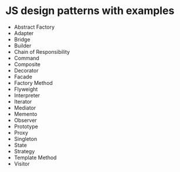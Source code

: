 # JS design patterns with examples

- Abstract Factory
- Adapter
- Bridge
- Builder
- Chain of Responsibility
- Command
- Composite
- Decorator
- Facade
- Factory Method
- Flyweight
- Interpreter
- Iterator
- Mediator
- Memento
- Observer
- Prototype
- Proxy
- Singleton
- State
- Strategy
- Template Method
- Visitor
